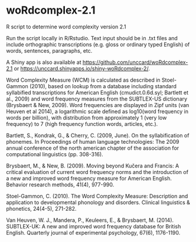 # woRdcomplex-2.1
R script to determine word complexity version 2.1

Run the script locally in R/Rstudio. Text input should be in .txt files and include orthographic transcriptions (e.g. gloss or ordinary typed English)  of words, sentences, paragraphs, etc.

A Shiny app is also available at https://github.com/unccard/woRdcomplex-2.1 or https://unccard.shinyapps.io/shiny-woRdcomplex-2/.

Word Complexity Measure (WCM) is calculated as described in Stoel-Gammon (2010), based on lookup from a database including standard syllabified transcriptions for American English (cmudict.0.6d.syl; Bartlett et al., 2009) and word frequency measures from the SUBTLEX-US dictionary (Brysbaert & New, 2009). Word frequencies are displayed in Zipf units (van Heuven et al 2014), a logarithmic scale defined as log10(word frequency in words per billion), with distribution from approximately 1 (very low frequency) to 7 (high frequency function words, articles, etc.).

Bartlett, S., Kondrak, G., & Cherry, C. (2009, June). On the syllabification of phonemes. In Proceedings of human language technologies: The 2009 annual conference of the north american chapter of the association for computational linguistics (pp. 308-316).

Brysbaert, M., & New, B. (2009). Moving beyond Kučera and Francis: A critical evaluation of current word frequency norms and the introduction of a new and improved word frequency measure for American English. Behavior research methods, 41(4), 977-990.

Stoel-Gammon, C. (2010). The Word Complexity Measure: Description and application to developmental phonology and disorders. Clinical linguistics & phonetics, 24(4-5), 271-282.

Van Heuven, W. J., Mandera, P., Keuleers, E., & Brysbaert, M. (2014). SUBTLEX-UK: A new and improved word frequency database for British English. Quarterly journal of experimental psychology, 67(6), 1176-1190.
